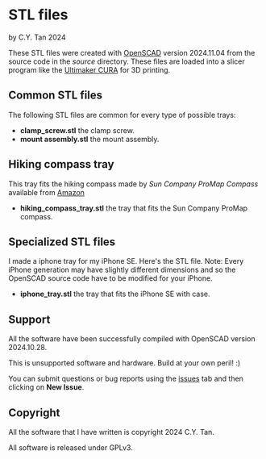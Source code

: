 # STL files

by C.Y. Tan 2024

These STL files were created with
[OpenSCAD](https://openscad.org/downloads.html) version 2024.11.04
from the source code in the _source_ directory. These files are loaded
into a slicer program like the [Ultimaker
CURA](https://ultimaker.com/software/ultimaker-cura/) for 3D printing.

## Common STL files

The following STL files are common for every type of possible trays:

* **clamp_screw.stl** the clamp screw.
* **mount assembly.stl** the mount assembly.

## Hiking compass tray

This tray fits the hiking compass made by _Sun Company ProMap Compass_
    available from [Amazon](https://www.amazon.com/Sun-Company-ProMap-Compass-Orienteering/dp/B0BSB7CK6H/ref=sr_1_1?crid=ZWZMW4UPDAT9&dib=eyJ2IjoiMSJ9.PTZqovFsVuQk3P45Le2lTuAsgPY44nySoG10m8s-QUuoT1wN7dO-BFimQgfy31KC_YmA8sLe666aclBQXb9lEbcNqpF3awJ3ZINpGZ0XESWjY2NOR7VNBA1JpDoWsMifdDZDIUJLesX8HBHJGt1RxLk3mVy5rUpbl2KBz1uPtOPo6wgXmPjslWVs-K_GiZJGgon0kJY_P5RN482iRCkKOnEb71ZqvgoTGo_J1YwDRO4qFGxL4XH927XOVDhtrkYt692_lA3Ms2lrfuJUiz-jFO6ViczCguzPnb_2_r6vVZA.qHjP3ISotJTO9xLwJP26toHr-h7VLB3HC0Cjn3-bgD4&dib_tag=se&keywords=Sun+Company+ProMap+Compass&qid=1731036913&sprefix=sun+company+promap+compass%2Caps%2C430&sr=8-1)
	
* **hiking_compass_tray.stl** the tray that fits the Sun Company
  ProMap compass.

## Specialized STL files

I made a iphone tray for my iPhone SE. Here's the STL file. Note:
  Every iPhone generation may have slightly different dimensions and
  so the OpenSCAD source code have to be modified for your iPhone.

* **iphone_tray.stl** the tray that fits the iPhone SE with case. 


## Support

All the software have been successfully compiled with OpenSCAD version
2024.10.28.

This is unsupported software and hardware. Build at your own peril! :)

You can submit questions or bug reports using the
[issues](https://github.com/cytan299/Mach2GTO_compass/issues) tab 
and then clicking on **New Issue**.

## Copyright

All the software that I have written is copyright 2024 C.Y. Tan.

All software is released under GPLv3.
  
  
  
  







